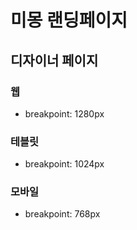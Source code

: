 # 미몽 랜딩페이지

## 디자이너 페이지

### 웹

- breakpoint: 1280px

### 테블릿

- breakpoint: 1024px

### 모바일

- breakpoint: 768px
